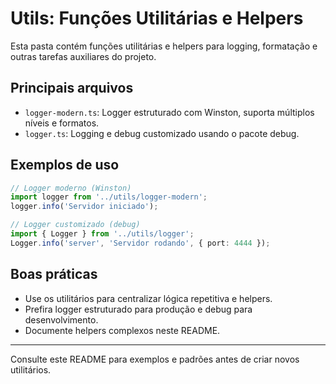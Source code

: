 # Utils: Funções Utilitárias e Helpers

Esta pasta contém funções utilitárias e helpers para logging, formatação e outras tarefas auxiliares do projeto.

## Principais arquivos
- `logger-modern.ts`: Logger estruturado com Winston, suporta múltiplos níveis e formatos.
- `logger.ts`: Logging e debug customizado usando o pacote debug.

## Exemplos de uso
```typescript
// Logger moderno (Winston)
import logger from '../utils/logger-modern';
logger.info('Servidor iniciado');

// Logger customizado (debug)
import { Logger } from '../utils/logger';
Logger.info('server', 'Servidor rodando', { port: 4444 });
```

## Boas práticas
- Use os utilitários para centralizar lógica repetitiva e helpers.
- Prefira logger estruturado para produção e debug para desenvolvimento.
- Documente helpers complexos neste README.

---
Consulte este README para exemplos e padrões antes de criar novos utilitários.
